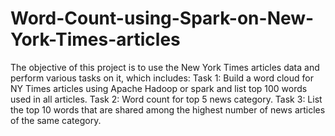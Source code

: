 # Word-Count-using-Spark-on-New-York-Times-articles
The objective of this project is to use the New York Times articles data and perform various tasks on it, which includes:  Task 1: Build a word cloud for NY Times articles using Apache Hadoop or spark and list top 100 words used in all articles.  Task 2: Word count for top 5 news category.  Task 3: List the top 10 words that are shared among the highest number of news articles of the same category.
